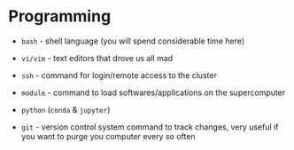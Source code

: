 # Programming

- `bash` - shell language (you will spend considerable time here)

- `vi/vim` - text editors that drove us all mad

- `ssh` - command for login/remote access to the cluster

- `module` - command to load softwares/applications on the supercomputer

- `python` (`conda` & `jupyter`) 

- `git` - version control system command to track changes, very useful if you want to purge you computer every so often


